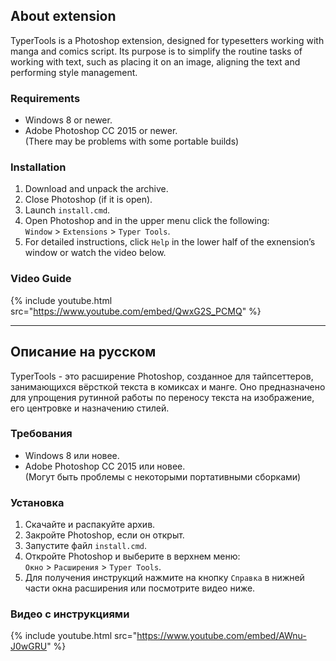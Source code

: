 ## About extension

TyperTools is a Photoshop extension, designed for typesetters working with manga and comics script. Its purpose is to simplify the routine tasks of working with text, such as placing it on an image, aligning the text and performing style management.

### Requirements

* Windows 8 or newer.
* Adobe Photoshop CC 2015 or newer.  
(There may be problems with some portable builds)

### Installation

1. Download and unpack the archive.
2. Close Photoshop (if it is open).
3. Launch ``install.cmd``.
4. Open Photoshop and in the upper menu click the following:  
``Window`` > ``Extensions`` > ``Typer Tools``.
5. For detailed instructions, click ``Help`` in the lower half of the exnension’s window or watch the video below.

### Video Guide

{% include youtube.html src="https://www.youtube.com/embed/QwxG2S_PCMQ" %}

---

## Описание на русском

TyperTools - это расширение Photoshop, созданное для тайпсеттеров, занимающихся вёрсткой текста в комиксах и манге. Оно предназначено для упрощения рутинной работы по переносу текста на изображение, его центровке и назначению стилей.

### Требования

* Windows 8 или новее.
* Adobe Photoshop CC 2015 или новее.  
(Могут быть проблемы с некоторыми портативными сборками)

### Установка

1. Скачайте и распакуйте архив.
2. Закройте Photoshop, если он открыт.
3. Запустите файл ``install.cmd``.
4. Откройте Photoshop и выберите в верхнем меню:  
``Окно`` > ``Расширения`` > ``Typer Tools``.
5. Для получения инструкций нажмите на кнопку ``Справка`` в нижней части окна расширения или посмотрите видео ниже.

### Видео с инструкциями

{% include youtube.html src="https://www.youtube.com/embed/AWnu-J0wGRU" %}
